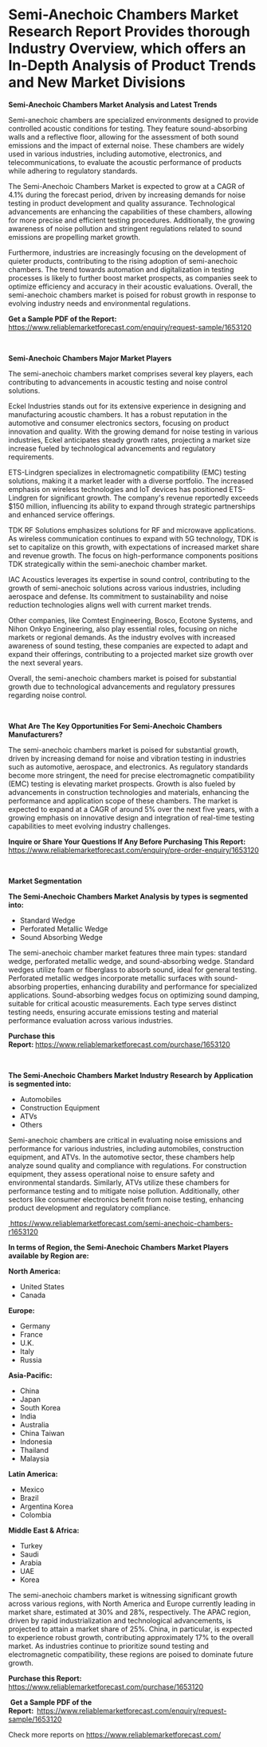 <p><h1>Semi-Anechoic Chambers Market Research Report Provides thorough Industry Overview, which offers an In-Depth Analysis of Product Trends and New Market Divisions</h1></p><p><strong>Semi-Anechoic Chambers Market Analysis and Latest Trends</strong></p>
<p><p>Semi-anechoic chambers are specialized environments designed to provide controlled acoustic conditions for testing. They feature sound-absorbing walls and a reflective floor, allowing for the assessment of both sound emissions and the impact of external noise. These chambers are widely used in various industries, including automotive, electronics, and telecommunications, to evaluate the acoustic performance of products while adhering to regulatory standards.</p><p>The Semi-Anechoic Chambers Market is expected to grow at a CAGR of 4.1% during the forecast period, driven by increasing demands for noise testing in product development and quality assurance. Technological advancements are enhancing the capabilities of these chambers, allowing for more precise and efficient testing procedures. Additionally, the growing awareness of noise pollution and stringent regulations related to sound emissions are propelling market growth. </p><p>Furthermore, industries are increasingly focusing on the development of quieter products, contributing to the rising adoption of semi-anechoic chambers. The trend towards automation and digitalization in testing processes is likely to further boost market prospects, as companies seek to optimize efficiency and accuracy in their acoustic evaluations. Overall, the semi-anechoic chambers market is poised for robust growth in response to evolving industry needs and environmental regulations.</p></p>
<p><strong>Get a Sample PDF of the Report:&nbsp;</strong> <a href="https://www.reliablemarketforecast.com/enquiry/request-sample/1653120?utm_campaign=1888&utm_medium=2&utm_source=Github&utm_content=ia&utm_term=11032025&utm_id=semi-anechoic-chambers">https://www.reliablemarketforecast.com/enquiry/request-sample/1653120</a></p>
<p>&nbsp;</p>
<p><strong>Semi-Anechoic Chambers Major Market Players</strong></p>
<p><p>The semi-anechoic chambers market comprises several key players, each contributing to advancements in acoustic testing and noise control solutions. </p><p>Eckel Industries stands out for its extensive experience in designing and manufacturing acoustic chambers. It has a robust reputation in the automotive and consumer electronics sectors, focusing on product innovation and quality. With the growing demand for noise testing in various industries, Eckel anticipates steady growth rates, projecting a market size increase fueled by technological advancements and regulatory requirements.</p><p>ETS-Lindgren specializes in electromagnetic compatibility (EMC) testing solutions, making it a market leader with a diverse portfolio. The increased emphasis on wireless technologies and IoT devices has positioned ETS-Lindgren for significant growth. The company's revenue reportedly exceeds $150 million, influencing its ability to expand through strategic partnerships and enhanced service offerings.</p><p>TDK RF Solutions emphasizes solutions for RF and microwave applications. As wireless communication continues to expand with 5G technology, TDK is set to capitalize on this growth, with expectations of increased market share and revenue growth. The focus on high-performance components positions TDK strategically within the semi-anechoic chamber market.</p><p>IAC Acoustics leverages its expertise in sound control, contributing to the growth of semi-anechoic solutions across various industries, including aerospace and defense. Its commitment to sustainability and noise reduction technologies aligns well with current market trends.</p><p>Other companies, like Comtest Engineering, Bosco, Ecotone Systems, and Nihon Onkyo Engineering, also play essential roles, focusing on niche markets or regional demands. As the industry evolves with increased awareness of sound testing, these companies are expected to adapt and expand their offerings, contributing to a projected market size growth over the next several years. </p><p>Overall, the semi-anechoic chambers market is poised for substantial growth due to technological advancements and regulatory pressures regarding noise control.</p></p>
<p>&nbsp;</p>
<p><strong>What Are The Key Opportunities For Semi-Anechoic Chambers Manufacturers?</strong></p>
<p><p>The semi-anechoic chambers market is poised for substantial growth, driven by increasing demand for noise and vibration testing in industries such as automotive, aerospace, and electronics. As regulatory standards become more stringent, the need for precise electromagnetic compatibility (EMC) testing is elevating market prospects. Growth is also fueled by advancements in construction technologies and materials, enhancing the performance and application scope of these chambers. The market is expected to expand at a CAGR of around 5% over the next five years, with a growing emphasis on innovative design and integration of real-time testing capabilities to meet evolving industry challenges.</p></p>
<p><strong>Inquire or Share Your Questions If Any Before Purchasing This Report:</strong> <a href="https://www.reliablemarketforecast.com/enquiry/pre-order-enquiry/1653120?utm_campaign=1888&utm_medium=2&utm_source=Github&utm_content=ia&utm_term=11032025&utm_id=semi-anechoic-chambers">https://www.reliablemarketforecast.com/enquiry/pre-order-enquiry/1653120</a></p>
<p>&nbsp;</p>
<p><strong>Market Segmentation</strong></p>
<p><strong>The Semi-Anechoic Chambers Market Analysis by types is segmented into:</strong></p>
<p><ul><li>Standard Wedge</li><li>Perforated Metallic Wedge</li><li>Sound Absorbing Wedge</li></ul></p>
<p><p>The semi-anechoic chamber market features three main types: standard wedge, perforated metallic wedge, and sound-absorbing wedge. Standard wedges utilize foam or fiberglass to absorb sound, ideal for general testing. Perforated metallic wedges incorporate metallic surfaces with sound-absorbing properties, enhancing durability and performance for specialized applications. Sound-absorbing wedges focus on optimizing sound damping, suitable for critical acoustic measurements. Each type serves distinct testing needs, ensuring accurate emissions testing and material performance evaluation across various industries.</p></p>
<p><strong>Purchase this Report:&nbsp;</strong><a href="https://www.reliablemarketforecast.com/purchase/1653120?utm_campaign=1888&utm_medium=2&utm_source=Github&utm_content=ia&utm_term=11032025&utm_id=semi-anechoic-chambers">https://www.reliablemarketforecast.com/purchase/1653120</a></p>
<p>&nbsp;</p>
<p><strong>The Semi-Anechoic Chambers Market Industry Research by Application is segmented into:</strong></p>
<p><ul><li>Automobiles</li><li>Construction Equipment</li><li>ATVs</li><li>Others</li></ul></p>
<p><p>Semi-anechoic chambers are critical in evaluating noise emissions and performance for various industries, including automobiles, construction equipment, and ATVs. In the automotive sector, these chambers help analyze sound quality and compliance with regulations. For construction equipment, they assess operational noise to ensure safety and environmental standards. Similarly, ATVs utilize these chambers for performance testing and to mitigate noise pollution. Additionally, other sectors like consumer electronics benefit from noise testing, enhancing product development and regulatory compliance.</p></p>
<p><a href="https://www.reliablemarketforecast.com/semi-anechoic-chambers-r1653120?utm_campaign=1888&utm_medium=2&utm_source=Github&utm_content=ia&utm_term=11032025&utm_id=semi-anechoic-chambers">&nbsp;https://www.reliablemarketforecast.com/semi-anechoic-chambers-r1653120</a></p>
<p><strong>In terms of Region, the Semi-Anechoic Chambers Market Players available by Region are:</strong></p>
<p>
    <p> <strong> North America: </strong>
        <ul>
            <li>United States</li>
            <li>Canada</li>
        </ul>
        </p> 
    <p> <strong> Europe: </strong>
        <ul>
            <li>Germany</li>
            <li>France</li>
            <li>U.K.</li>
            <li>Italy</li>
            <li>Russia</li>
        </ul>
        </p> 
    <p> <strong> Asia-Pacific: </strong>
        <ul>
            <li>China</li>
            <li>Japan</li>
            <li>South Korea</li>
            <li>India</li>
            <li>Australia</li>
            <li>China Taiwan</li>
            <li>Indonesia</li>
            <li>Thailand</li>
            <li>Malaysia</li>
        </ul>
        </p> 
    <p> <strong> Latin America: </strong>
        <ul>
            <li>Mexico</li>
            <li>Brazil</li>
            <li>Argentina Korea</li>
            <li>Colombia</li>
        </ul>
        </p> 
    <p> <strong> Middle East & Africa: </strong>
        <ul>
            <li>Turkey</li>
            <li>Saudi</li>
            <li>Arabia</li>
            <li>UAE</li>
            <li>Korea</li>
        </ul>
    </p>
    </p>
<p><p>The semi-anechoic chambers market is witnessing significant growth across various regions, with North America and Europe currently leading in market share, estimated at 30% and 28%, respectively. The APAC region, driven by rapid industrialization and technological advancements, is projected to attain a market share of 25%. China, in particular, is expected to experience robust growth, contributing approximately 17% to the overall market. As industries continue to prioritize sound testing and electromagnetic compatibility, these regions are poised to dominate future growth.</p></p>
<p><strong>Purchase this Report: </strong><a href="https://www.reliablemarketforecast.com/purchase/1653120?utm_campaign=1888&utm_medium=2&utm_source=Github&utm_content=ia&utm_term=11032025&utm_id=semi-anechoic-chambers">https://www.reliablemarketforecast.com/purchase/1653120</a></p>
<p>&nbsp;<strong>Get a Sample PDF of the Report:&nbsp;&nbsp;</strong><a href="https://www.reliablemarketforecast.com/enquiry/request-sample/1653120?utm_campaign=1888&utm_medium=2&utm_source=Github&utm_content=ia&utm_term=11032025&utm_id=semi-anechoic-chambers">https://www.reliablemarketforecast.com/enquiry/request-sample/1653120</a></p>
<p><strong></strong></p>
<p>Check more reports on <a href="https://www.reliablemarketforecast.com/?utm_campaign=1888&utm_medium=2&utm_source=Github&utm_content=ia&utm_term=11032025&utm_id=semi-anechoic-chambers">https://www.reliablemarketforecast.com/</a></p>